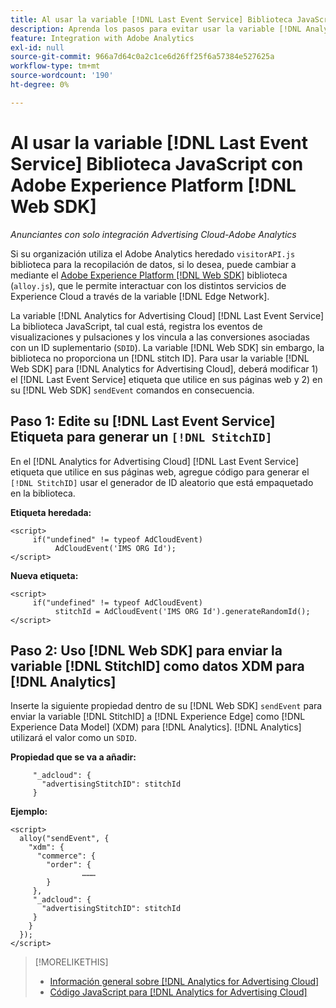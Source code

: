 ```yaml
---
title: Al usar la variable [!DNL Last Event Service] Biblioteca JavaScript con [!DNL Web SDK]
description: Aprenda los pasos para evitar usar la variable [!DNL Analytics] [!DNL visitorAPI] library to the [!DNL Experience Platform] [!DNL Web SDK] library for your [!DNL Analytics for Advertising Cloud] implementación.
feature: Integration with Adobe Analytics
exl-id: null
source-git-commit: 966a7d64c0a2c1ce6d26ff25f6a57384e527625a
workflow-type: tm+mt
source-wordcount: '190'
ht-degree: 0%

---
```


# Al usar la variable [!DNL Last Event Service] Biblioteca JavaScript con Adobe Experience Platform [!DNL Web SDK]

*Anunciantes con solo integración Advertising Cloud-Adobe Analytics*

Si su organización utiliza el Adobe Analytics heredado `visitorAPI.js` biblioteca para la recopilación de datos, si lo desea, puede cambiar a mediante el [Adobe Experience Platform [!DNL Web SDK]](https://experienceleague.adobe.com/docs/experience-platform/edge/home.html) biblioteca (`alloy.js`), que le permite interactuar con los distintos servicios de Experience Cloud a través de la variable [!DNL Edge Network].

La variable [!DNL Analytics for Advertising Cloud] [!DNL Last Event Service] La biblioteca JavaScript, tal cual está, registra los eventos de visualizaciones y pulsaciones y los vincula a las conversiones asociadas con un ID suplementario (`SDID`). La variable [!DNL Web SDK] sin embargo, la biblioteca no proporciona un [!DNL stitch ID]. Para usar la variable [!DNL Web SDK] para [!DNL Analytics for Advertising Cloud], deberá modificar 1) el [!DNL Last Event Service] etiqueta que utilice en sus páginas web y 2) en su [!DNL Web SDK] `sendEvent` comandos en consecuencia.

## Paso 1: Edite su [!DNL Last Event Service] Etiqueta para generar un `[!DNL StitchID]`

En el [!DNL Analytics for Advertising Cloud] [!DNL Last Event Service] etiqueta que utilice en sus páginas web, agregue código para generar el `[!DNL StitchID]` usar el generador de ID aleatorio que está empaquetado en la biblioteca.

**Etiqueta heredada:**

```
<script>
     if("undefined" != typeof AdCloudEvent) 
          AdCloudEvent('IMS ORG Id');
</script>
```

**Nueva etiqueta:**

```
<script>
     if("undefined" != typeof AdCloudEvent) 
          stitchId = AdCloudEvent('IMS ORG Id').generateRandomId();
</script>
```

## Paso 2: Uso [!DNL Web SDK] para enviar la variable [!DNL StitchID] como datos XDM para [!DNL Analytics]

Inserte la siguiente propiedad dentro de su [!DNL Web SDK] `sendEvent` para enviar la variable [!DNL StitchID] a [!DNL Experience Edge] como [!DNL Experience Data Model] (XDM) para [!DNL Analytics].<!-- The library will send the StitchID to [!DNL Experience Edge] as `[_adcloud.advertisingStitchID](https://github.com/adobe/xdm/blob/master/docs/reference/adobe/experience/adcloud/stitch.schema.md)`. --> [!DNL Analytics] utilizará el valor como un `SDID`.

**Propiedad que se va a añadir:**

```
     "_adcloud": {
       "advertisingStitchID": stitchId
     }
```

**Ejemplo:**

```
<script>
  alloy("sendEvent", {
    "xdm": {
      "commerce": {
        "order": {
                ………
        }
     },
     "_adcloud": {
       "advertisingStitchID": stitchId
     }
    }
  });
</script>
```

>[!MORELIKETHIS]
>
>* [Información general sobre [!DNL Analytics for Advertising Cloud]](overview.md)
>* [Código JavaScript para [!DNL Analytics for Advertising Cloud]](/help/integrations/analytics/javascript.md)

